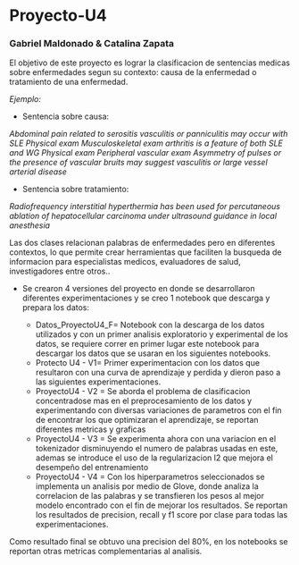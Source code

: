 # Proyecto-U4
### Gabriel Maldonado & Catalina Zapata
El objetivo de este proyecto es lograr la clasificacion de sentencias medicas sobre enfermedades segun su contexto: causa de la enfermedad o tratamiento de una enfermedad.

*Ejemplo:*
* Sentencia sobre causa: 

*Abdominal pain related to serositis vasculitis or panniculitis may occur with SLE Physical exam Musculoskeletal exam arthritis is a feature of both SLE and WG Physical exam Peripheral vascular exam Asymmetry of pulses or the presence of vascular bruits may suggest vasculitis or large vessel arterial disease* 
* Sentencia sobre tratamiento: 

*Radiofrequency interstitial hyperthermia has been used for percutaneous ablation of hepatocellular carcinoma  under ultrasound guidance in local anesthesia* 

Las dos clases relacionan palabras de enfermedades pero en diferentes contextos, lo que permite crear herramientas que faciliten la busqueda de informacion para especialistas medicos, evaluadores de salud, investigadores entre otros..

* Se crearon 4 versiones del proyecto en donde se desarrollaron diferentes experimentaciones y se creo 1 notebook que descarga y prepara los datos:

     * Datos_ProyectoU4_F= Notebook con la descarga de los datos utilizados y con un primer analisis exploratorio y experimental de los datos, se requiere correr en primer lugar este notebook para descargar los datos que se usaran en los siguientes notebooks.
     * Protecto U4 - V1= Primer experimentacion con los datos que resultaron con una curva de aprendizaje y perdida y dieron paso a las siguientes experimentaciones.
     * ProyectoU4 - V2 = Se aborda el problema de clasificacion concentradose mas en el preprocesamiento de los datos  y experimentando              con diversas variaciones de parametros con el fin de encontrar los que optimizaran el aprendizaje, se reportan diferentes metricas y graficas
     * ProyectoU4 - V3 = Se experimenta ahora con una variacion en el tokenizador disminuyendo el numero de palabras usadas en este, ademas se introduce el uso de la regularizacion l2 que mejora el desempeño del entrenamiento
     * ProyectoU4 - V4 = Con los hiperparametros seleccionados se implementa un analisis por medio de Glove, donde analiza la correlacion de las palabras y se transfieren los pesos al mejor modelo encontrado con el fin de mejorar los resultados. Se reportan los resultados de precision, recall y f1 score por clase para todas las experimentaciones.
     
Como resultado final se obtuvo una precision del 80%, en los notebooks se reportan otras metricas complementarias al analisis.
     
 
